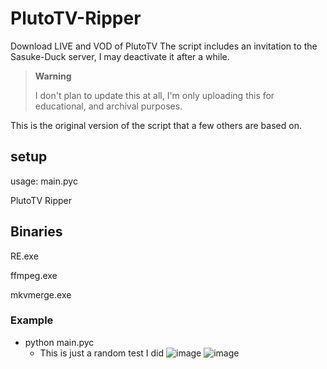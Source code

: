 # PlutoTV-Ripper
Download LIVE and VOD of PlutoTV
The script includes an invitation to the Sasuke-Duck server, I may deactivate it after a while.

> **Warning**
>
> I don't plan to update this at all, I'm only uploading this for educational, and archival purposes.

This is the original version of the script that a few others are based on.

## setup

usage: main.pyc

PlutoTV Ripper

## Binaries

RE.exe

ffmpeg.exe

mkvmerge.exe

### Example

- python main.pyc
  - This is just a random test I did
![image](https://cdn.discordapp.com/attachments/709596699781496902/1083571503741800558/image.png)
![image](https://cdn.discordapp.com/attachments/709596699781496902/1083571575825104936/image.png)
  



